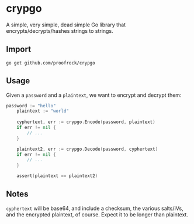 # crypgo

A simple, very simple, dead simple Go library that encrypts/decrypts/hashes strings to strings.

## Import

```
go get github.com/proofrock/crypgo
```

## Usage

Given a `password` and a `plaintext`, we want to encrypt and decrypt them:

```go
password := "hello"
	plaintext := "world"
	
	cyphertext, err := crypgo.Encode(password, plaintext)
	if err != nil {
		// ...
	}

	plaintext2, err := crypgo.Decode(password, cyphertext)
	if err != nil {
		// ...
	}

	assert(plaintext == plaintext2)
```

## Notes

`cyphertext` will be base64, and include a checksum, the various salts/IVs, and the encrypted plaintext, of course. Expect it to be longer than plaintext.
